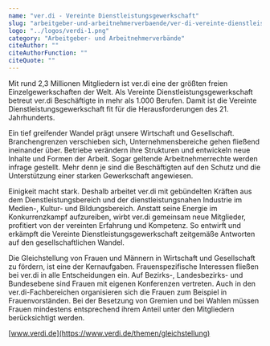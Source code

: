 ```yaml
---
name: "ver.di - Vereinte Dienstleistungsgewerkschaft"
slug: "arbeitgeber-und-arbeitnehmerverbaende/ver-di-vereinte-dienstleistungsgewerkschaft"
logo: "../logos/verdi-1.png"
category: "Arbeitgeber- und Arbeitnehmerverbände"
citeAuthor: ""
citeAuthorFunction: ""
citeQuote: ""
---
```


Mit rund 2,3 Millionen Mitgliedern ist ver.di eine der größten freien Einzelgewerkschaften der Welt. Als Vereinte Dienstleistungsgewerkschaft betreut ver.di Beschäftigte in mehr als 1.000 Berufen. Damit ist die Vereinte Dienstleistungsgewerkschaft fit für die Herausforderungen des 21. Jahrhunderts.

Ein tief greifender Wandel prägt unsere Wirtschaft und Gesellschaft. Branchengrenzen verschieben sich, Unternehmensbereiche gehen fließend ineinander über. Betriebe verändern ihre Strukturen und entwickeln neue Inhalte und Formen der Arbeit. Sogar geltende Arbeitnehmerrechte werden infrage gestellt. Mehr denn je sind die Beschäftigten auf den Schutz und die Unterstützung einer starken Gewerkschaft angewiesen.

Einigkeit macht stark. Deshalb arbeitet ver.di mit gebündelten Kräften aus dem Dienstleistungsbereich und der dienstleistungsnahen Industrie im Medien-, Kultur- und Bildungsbereich. Anstatt seine Energie im Konkurrenzkampf aufzureiben, wirbt ver.di gemeinsam neue Mitglieder, profitiert von der vereinten Erfahrung und Kompetenz. So entwirft und erkämpft die Vereinte Dienstleistungsgewerkschaft zeitgemäße Antworten auf den gesellschaftlichen Wandel.

Die Gleichstellung von Frauen und Männern in Wirtschaft und Gesellschaft zu fördern, ist eine der Kernaufgaben. Frauenspezifische Interessen fließen bei ver.di in alle Entscheidungen ein. Auf Bezirks-, Landesbezirks- und Bundesebene sind Frauen mit eigenen Konferenzen vertreten. Auch in den ver.di-Fachbereichen organisieren sich die Frauen zum Beispiel in Frauenvorständen. Bei der Besetzung von Gremien und bei Wahlen müssen Frauen mindestens entsprechend ihrem Anteil unter den Mitgliedern berücksichtigt werden.

[www.verdi.de](https://www.verdi.de/themen/gleichstellung)
